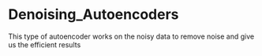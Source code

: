 # Denoising_Autoencoders
This type of autoencoder works on the noisy data to remove noise and give us the efficient results
